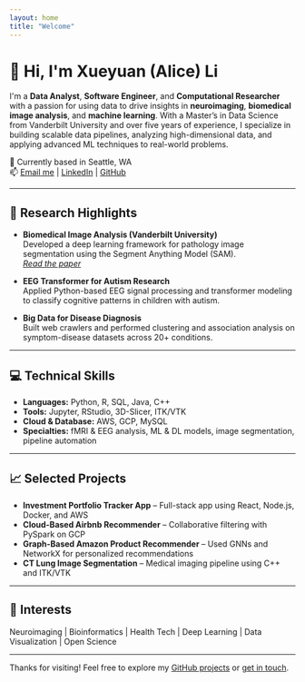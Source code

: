 ```yaml
---
layout: home
title: "Welcome"
---
```


# 👋 Hi, I'm Xueyuan (Alice) Li

I'm a **Data Analyst**, **Software Engineer**, and **Computational Researcher** with a passion for using data to drive insights in **neuroimaging**, **biomedical image analysis**, and **machine learning**. With a Master’s in Data Science from Vanderbilt University and over five years of experience, I specialize in building scalable data pipelines, analyzing high-dimensional data, and applying advanced ML techniques to real-world problems.

📍 Currently based in Seattle, WA  
📫 [Email me](mailto:lixueyuan33@outlook.com) | [LinkedIn](https://www.linkedin.com/in/xueyuan-li-674208249) | [GitHub](https://github.com/Xueyuan33)

---

## 🔬 Research Highlights

- **Biomedical Image Analysis (Vanderbilt University)**  
  Developed a deep learning framework for pathology image segmentation using the Segment Anything Model (SAM).  
  *[Read the paper](https://arxiv.org/abs/2308.05785v1)*

- **EEG Transformer for Autism Research**  
  Applied Python-based EEG signal processing and transformer modeling to classify cognitive patterns in children with autism.

- **Big Data for Disease Diagnosis**  
  Built web crawlers and performed clustering and association analysis on symptom-disease datasets across 20+ conditions.

---

## 💻 Technical Skills

- **Languages:** Python, R, SQL, Java, C++  
- **Tools:** Jupyter, RStudio, 3D-Slicer, ITK/VTK  
- **Cloud & Database:** AWS, GCP, MySQL  
- **Specialties:** fMRI & EEG analysis, ML & DL models, image segmentation, pipeline automation

---

## 📈 Selected Projects

- **Investment Portfolio Tracker App** – Full-stack app using React, Node.js, Docker, and AWS  
- **Cloud-Based Airbnb Recommender** – Collaborative filtering with PySpark on GCP  
- **Graph-Based Amazon Product Recommender** – Used GNNs and NetworkX for personalized recommendations  
- **CT Lung Image Segmentation** – Medical imaging pipeline using C++ and ITK/VTK

---

## 🧠 Interests

Neuroimaging | Bioinformatics | Health Tech | Deep Learning | Data Visualization | Open Science

---

Thanks for visiting! Feel free to explore my [GitHub projects](https://github.com/Xueyuan33) or [get in touch](mailto:lixueyuan33@outlook.com).
